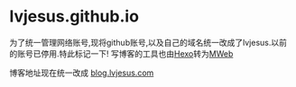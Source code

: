 # lvjesus.github.io

为了统一管理网络账号,现将github账号,以及自己的域名统一改成了lvjesus.以前的账号已停用.特此标记一下!
写博客的工具也由[Hexo](https://hexo.io/)转为[MWeb](http://zh.mweb.im/)

博客地址现在统一改成 [blog.lvjesus.com](http://blog.lvjesus.com)


